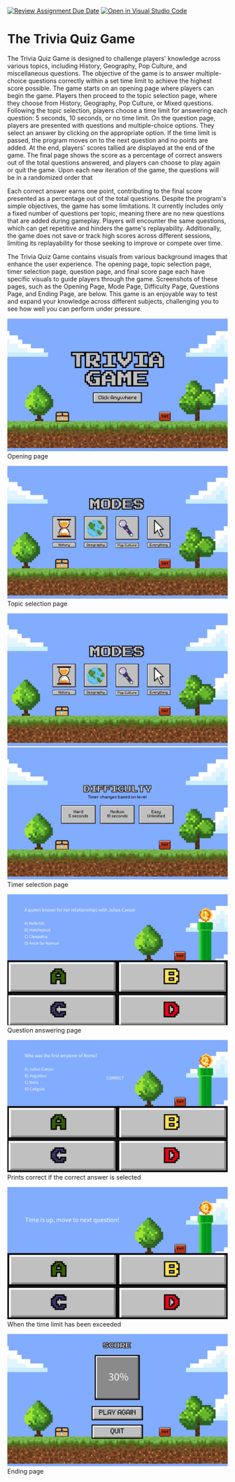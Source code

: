 [![Review Assignment Due Date](https://classroom.github.com/assets/deadline-readme-button-24ddc0f5d75046c5622901739e7c5dd533143b0c8e959d652212380cedb1ea36.svg)](https://classroom.github.com/a/B2OnycBl)
[![Open in Visual Studio Code](https://classroom.github.com/assets/open-in-vscode-718a45dd9cf7e7f842a935f5ebbe5719a5e09af4491e668f4dbf3b35d5cca122.svg)](https://classroom.github.com/online_ide?assignment_repo_id=15199155&assignment_repo_type=AssignmentRepo)
# The Trivia Quiz Game

The Trivia Quiz Game is designed to challenge players' knowledge across various topics, including History, Geography, Pop Culture, and miscellaneous questions. The objective of the game is to answer multiple-choice questions correctly within a set time limit to achieve the highest score possible. The game starts on an opening page where players can begin the game. Players then proceed to the topic selection page, where they choose from History, Geography, Pop Culture, or Mixed questions. Following the topic selection, players choose a time limit for answering each question: 5 seconds, 10 seconds, or no time limit. On the question page, players are presented with questions and multiple-choice options. They select an answer by clicking on the appropriate option. If the time limit is passed, the program moves on to the next question and no points are added. At the end, players' scores tallied are displayed at the end of the game. The final page shows the score as a percentage of correct answers out of the total questions answered, and players can choose to play again or quit the game. Upon each new iteration of the game, the questions will be in a randomized order that 

Each correct answer earns one point, contributing to the final score presented as a percentage out of the total questions. Despite the program's simple objectives, the game has some limitations. It currently includes only a fixed number of questions per topic, meaning there are no new questions that are added during gameplay. Players will encounter the same questions, which can get repetitive and hinders the game's replayability. Additionally, the game does not save or track high scores across different sessions, limiting its replayability for those seeking to improve or compete over time.

The Trivia Quiz Game contains visuals from various background images that enhance the user experience. The opening page, topic selection page, timer selection page, question page, and final score page each have specific visuals to guide players through the game. Screenshots of these pages, such as the Opening Page, Mode Page, Difficulty Page, Questions Page, and Ending Page, are below. This game is an enjoyable way to test and expand your knowledge across different subjects, challenging you to see how well you can perform under pressure.

![alt text](<Screen Shot 2024-06-16 at 5.51.33 PM.png>)
Opening page

![alt text](<Screen Shot 2024-06-16 at 5.51.55 PM.png>)
Topic selection page

![alt text](<Screen Shot 2024-06-16 at 5.51.55 PM-1.png>) ![alt text](<Screen Shot 2024-06-16 at 5.52.13 PM.png>)
Timer selection page

![alt text](<Screen Shot 2024-06-16 at 5.52.38 PM.png>)
Question answering page

![alt text](<Screen Shot 2024-06-16 at 5.53.01 PM.png>)
Prints correct if the correct answer is selected

![alt text](<Screen Shot 2024-06-16 at 5.53.21 PM.png>)
When the time limit has been exceeded

![alt text](<Screen Shot 2024-06-16 at 5.53.38 PM.png>)
Ending page